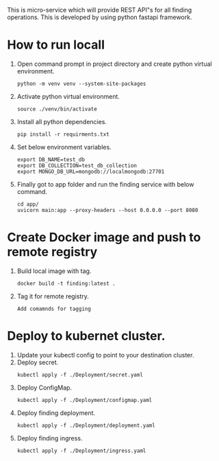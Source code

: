 This is micro-service which will provide REST API"s for all finding operations. This is developed by using python fastapi framework.

# How to run locall

1. Open command prompt in project directory and create python virtual environment.
    ```
    python -m venv venv --system-site-packages
    
    ```
2. Activate python virtual environment.
    ```
    source ./venv/bin/activate
    ```
3. Install all python dependencies.
    ```
    pip install -r requirments.txt
    ```
4. Set below environment variables.
    ```
    export DB_NAME=test_db
    export DB_COLLECTION=test_db_collection
    export MONGO_DB_URL=mongodb://localmongodb:27701
    ```
6. Finally got to app folder and run the finding service with below command.
    ```
    cd app/
    uvicorn main:app --proxy-headers --host 0.0.0.0 --port 8080
    ```
# Create Docker image and push to remote registry

1. Build local image with tag.
    ```
    docker build -t finding:latest .
    ```
2. Tag it for remote registry.
    ```
    Add comamnds for tagging
    ```
# Deploy to kubernet cluster.
1. Update your kubectl config to point to your destination cluster.
2. Deploy secret.
    ```
    kubectl apply -f ./Deployment/secret.yaml
    ```
4. Deploy ConfigMap.
    ```
    kubectl apply -f ./Deployment/configmap.yaml
    ```
6. Deploy finding deployment.
    ```
    kubectl apply -f ./Deployment/deployment.yaml
    ```
8. Deploy finding ingress.
    ```
    kubectl apply -f ./Deployment/ingress.yaml
    ```
